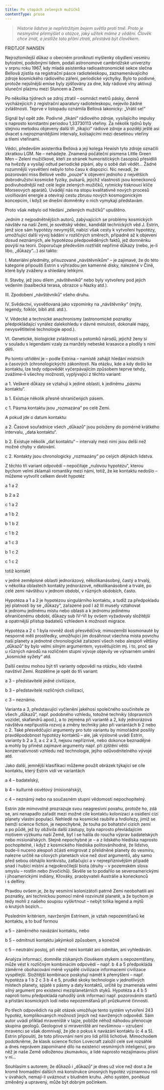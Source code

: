 ```yaml
---
title: Po stopách zelených mužíčků
contentType: prose
---
```


> _Historie lidstva je nepřetržitým bojem světla proti tmě. Proto je nesmyslné přemýšlet o otázce, jaký užitek máme z vědění. Člověk chce znát, a jestliže toto přání ztratí, přestává být člověkem._

FRIDTJOF NANSEN

Nejroztomilejší důkaz o obecném proniknutí myšlenky obydlení vesmíru bytostmi, podobnými lidem, podali astronomové cambridžské univerzity v srpnu roku 1967, kdy mladá asistentka radioastronomické sekce slečna Bellová zjistila na registrační pásce radioteleskopu, zaznamenávajícího zdroje kosmického rádiového záření, periodické výchylky. Bylo to podivné, protože nejsilnější emise byly zjišťovány za dne, kdy rádiové vlny aktivují sluneční plazmu mezi Sluncem a Zemí.

  

Po několika týdnech se zdroj ztratil – osmnáct metrů pásky, denně vycházejících z registrační aparatury radioteleskopu, nejevilo žádné zvláštnosti. Teprve v listopadu oznámila Bellová lakonicky: „Vrátil se!“

Signál byl opět zde. Podivné „tikání“ rádiového zdroje, vysílajícího impulsy s naprosto konstantní periodou 1,33730113 vteřiny. Za několik týdnů byly stejnou metodou objeveny další tři „tikající“ rádiové zdroje a později ještě asi dvacet s nejrozmanitějšími intervaly, kolísajícími mezi desetinou vteřiny a třemi vteřinami.

Vědci, především asistentka Bellová a její kolega Hewish tyto zdroje označili zkratkou LGM. Ne – nehádejte. Znamená počáteční písmena Little Green Men – Zelení mužíčkové, kteří ze stránek humoristických časopisů přesídlili na hvězdy a vysílají odtud periodické pípání, aby o sobě dali vědět… Žádné rozumnější vysvětlení nebylo toho času k dispozici. Nic nevadí, že pozorování miss Bellové vedlo „pouze“ k objevení jednoho z největších dobrodružství kosmické fyziky, pulsarů, jejichž vlastnosti jsou koneckonců podivuhodnější než celé legie zelených mužíčků, rytmicky tisknoucí klíče Mor­seových aparátů. Uvádějí nás na stopu kvalitativně nových procesů uvolňování energie a otevírají cestu zbrusu nových kosmogonickým koncepcím, i když se dnešní domněnky o nich vymykají představám.

Proto však nebylo od hledání „zelených mužíčků“ upuštěno.

Jedním z nejpodnětnějších autorů, zabývajících se problémy kosmických návštěv na naší Zemi, je sovětský vědec, kandidát technických věd J. Estrin, jenž sice sám hypotézy nevymýšlí, nabízí však cesty k vytvoření hypotézy, umožňující další vývoj bádání v rozličných směrech, případně až k objevení dosud neznámých, ale hypotézou předpověděných faktů, jež domněnku povýší na teorii. Doporučuje především roztřídit nepřímé důkazy (nebo, je-li libo, „důkazy“…) asi takto:

I. Materiální předměty, přisuzované „návštěvníkům“ – je zajímavé, že do této kategorie připouští Estrin s výhradou jen kamenné disky, nalezené v Číně, které byly zváženy a shledány lehkými.

II. Stavby, jež jsou dílem „návštěvníků“ nebo byly vytvořeny pod jejich vedením (baalbecká terasa, obrazce u Nazky atd.).

III. Zpodobení „návštěvníků“ všeho druhu.

IV. Svědectví, vysvětlovaná jako vzpomínky na „návštěvníky“ (mýty, legendy, folklór, bibli atd. atd.).

V. Vědecké a technické anachronismy (astronomické poznatky předpokládající vynález dalekohledu v dávné minulosti, dokonalé mapy, nevysvětlitelné technologie apod.).

VI. Genetické, biologické zvláštnosti u potomků národů, jejichž ženy si v souladu s legendami vzaly za manžely nebeské krasavce a plodily s nimi děti.

Po tomto utřídění je – podle Estrina – namístě zahájit hledání místních a časových (chronologických) zákonitostí. Na otázku, kde a kdy došlo ke kontaktu, lze tedy odpovědět vyčerpávajícím způsobem teprve tehdy, zvážíme-li všechny možnosti, vyplývající z těchto variant:

a 1. Veškeré důkazy se vztahují k jediné oblasti, k jedinému „pásmu kontaktu“.

b 1. Existuje několik přesně ohraničených pásem.

c 1. Pásma kontaktu jsou „rozmazána“ po celé Zemi.

A pokud jde o datum kontaktu:

a 2. Časové souřadnice všech „důkazů“ jsou položeny do poměrně krátkého intervalu, „data kontaktu“.

b 2. Existuje několik „dat kontaktu“ – intervaly mezi nimi jsou delší než možné chyby v datování.

c 2. Kontakty jsou chronologicky „rozmazány“ po celých dějinách lidstva.

Z těchto tří variant odpovědí – nepočítaje „nulovou hypotézu“, kterou bychom velmi zklamali romantiky mezi námi, totiž, že ke kontaktu nedošlo – můžeme vytvořit celkem devět hypotéz

  

a 1 a 2

b 2 a 2

c 1 a 2

a 1 b 2

b 1 b 2

c 1 b 2

a 1 c 3

b 1 c 2

c 1 c 2

totiž kontakt

v jedné zeměpisné oblasti jednorázový, několikanásobný, častý a trvalý, v několika oblastech kontakty jednorázové, několikanásobné a trvalé, po celé zemi návštěvu v jednom období, v různých obdobích, často.

  

Hypotéza a 1 a 2 je hypotézou singulárního kontaktu, a tudíž za předpokladu její platnosti by se „důkazy“, zařazené pod I až III musely vztahovat k jednomu jedinému místu nebo oblasti a k jednomu jedinému ohraničenému období, důkazy sub IV–VI by ovšem vyžadovaly složitější a opatrnější přístup badatelů vzhledem k možnosti migrace.

Hypotéza a 2 c 1 byla rovněž dosti přesvědčivá; mimozemští kosmonauté by nesporně měli prostředky, umožňující jim dosáhnout všechna místa povrchu naší planety a jednotné chronologické zařazení všech nebo alespoň většiny „důkazů“ by bylo velmi silným argumentem, vysvětlujícím mj. i to, proč se u různých národů na rozličném stupni vývoje objevily ve výtvarném umění „kosmické syžety“ atd.

Další cestou mohou být tři varianty odpovědi na otázku, kdo vlastně navštívil Zemi. Rozdělme je opět do tří variant:

a 3 – představitelé jedné civilizace,

b 3 – představitelé rozličných civilizací,

c 3 – neznámo.

Varianta a 3, představující vyčlenění jakéhosi společného součinitele ze všech „důkazů“, např. podobného vzhledu, totožné techniky (dopravních vozidel, skafandrů apod.), a to zejména při variantě a 2, kdy jednorázová návštěva nepřipustila rozvoj a změny techniky jako při variantách b 2 nebo c 2. Také přesvědčující argumenty pro tuto variantu by mimořádně posílily pravděpodobnost hypotézy kontaktů – ale, jak výslovně uvádí Estrin, varianty b 2 a 3, a c 2 a 3, nejsou nepříznivé, nebo dokonce beznadějné a mohly by přinést zajímavé argumenty např. při zjištění větší konzervativnosti vzhledu než technologie, jejího odůvodnitelného vývoje atd.

Jako další, jemnější klasifikaci můžeme použít obrázek týkající se cíle kontaktu, který Estrin vidí ve variantách

a 4 – badatelský,

b 4 – kulturně osvětový (misionářský),

c 4 – neznámý nebo na současném stupni vědomostí nepochopitelný.

Estrin zde mimovolně prozrazuje svou neagresivní povahu, protože ho, zdá se, ani nenapadlo zařadit mezi možné cíle kontaktu kolonizaci a osídlení cizí planety vlastní populací. Nehledě na kosmické raubíře a hrdlořezy, jimiž se hemží science fiction, je nepochybné, že touha po bohatství cizích zemí a po půdě, jež by obživila další zástupy, byla naprosto převládajícím motivem výzkumu naší Země, byť i se halila do roucha výprav badatelských nebo misionářských. Stejně nepochybné je – a z lidského hlediska naprosto pochopitelné, i když z kosmického hlediska politováníhodné, že lidstvo, bude-li nuceno alespoň zčásti emigrovat z přelidněné planety do vesmíru, nalezne určitě na cílových planetách více než dost argumentů, aby samo před sebou obhájilo konkvistu, zatlačující a v nejnepříznivějším případě snad i hubící místní a nejpokročilejší biota (druhy – v pozemském slova smyslu – rostlin nebo živočichů). Skvěle se to podařilo se severoamerickými i jihoamerickými indiány, Křováky, praobyvateli Austrálie a koneckonců i s delfíny.

Pravdou ovšem je, že by vesmírní kolonizátoři patrně Zemi neobohatili ani poznatky, ani technickou pomocí méně rozvinuté planetě, a že bychom je tedy mohli z našeho soupisu vyškrtnout – nebýt tolika legend a mýtů o krutých bozích…

Posledním kritériem, navrženým Estrinem, je vztah nepozemšťanů ke kontaktu, a to buď formou

a 5 – záměrného navázání kontaktu, nebo

b 5 – odmítnutí kontaktu jakýmkoli způsobem, a konečně

c 5 – neutrální postoj, při němž není kontakt ani odmítán, ani vyhledáván.

Analýza informací, domněle získaných člověkem stykem s nepozemšťany, může vést k rozličným kombinacím odpovědí – např. b 4 a 5 předpokládá záměrné obohacování méně vyspělé civilizace informacemi civilizace vyspělejší. Složitější kombinace poskytují námět k přemýšlení – např. hypotéza a 1 b 2 c 3 b 4 e 5, prudké skoky technologie v jednotlivých místech planety, spjaté s pásmy a daty kontaktů, určitě by znamenala velmi silný argument pro existenci meziplanetárních styků. Hypotéza a 4 b 5 naproti tomu předpokládá nahodilý únik informací např. pozorováním startů a přistání kosmických lodí nebo nepozemšťanů při průzkumné činnosti.

Po třech odpovědích na pět otázek umožňuje tento systém vytvoření 243 hypotéz, komplikovaných možností jiných než navržených odpovědí. Sám autor uvádí příklad mraveniště v tajze, poblíže něhož náhodou přenocuje skupina geologů. Geologové si mraveniště ani nevšimnou – vzrušení mravenci se však domnívají, že jde o pokus k navázání kontaktu (c 4 a 5). Estrin připouští, že toto přirovnání není pro lidi příliš lichotivé. Mimochodem podotkněme, že klasik science fiction Lovecraft založil celé své rozsáhlé a dnes neprávem zapomínané dílo na existenci vesmírných inteligencí, pro něž je naše Země odloženou zkumavkou, a lidé naprosto nezajímavou plísní v ní…

Souhlasím s autorem, že důkazů i „důkazů“ je dnes už více než dost a že kromě hromadění dalších má konstrukce únosných hypotéz významnou roli v úvahách, nemají-li uváznout v bludném kruhu. Jeho systém, poněkud změněný a upravený, může být dobrým počinkem.
